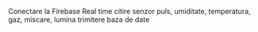 Conectare la Firebase Real time
citire senzor puls, umiditate, temperatura, gaz, miscare, lumina
trimitere baza de date

